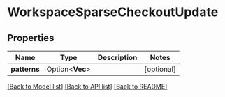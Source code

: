 # WorkspaceSparseCheckoutUpdate

## Properties

Name | Type | Description | Notes
------------ | ------------- | ------------- | -------------
**patterns** | Option<**Vec<String>**> |  | [optional]

[[Back to Model list]](../README.md#documentation-for-models) [[Back to API list]](../README.md#documentation-for-api-endpoints) [[Back to README]](../README.md)


